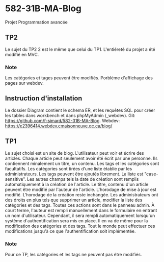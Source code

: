 # 582-31B-MA-Blog
Projet Programmation avancée

## TP2
Le sujet du TP2 2 est le même que celui du TP1. L'entiéreté du projet a été modifié en MVC.

### Note
Les catégories et tages peuvent être modifiés.
Porblème d'affichage des pages sur webdev.

## Instruction d'installation

Le dossier Diagram contient le schema ER, et les requêtes SQL pour créer les tables dans workbench et dans phpMyAdmin (_webdev).
Git: https://github.com/f-simard/582-31B-MA-Blog.
Webdev: https://e2396414.webdev.cmaisonneuve.qc.ca/blog/


## TP1
Le sujet choisi est un site de blog.
L'utilisateur peut voir et écrire des articles.
Chaque article peut seulement avoir été écrit par une personne. Ils contiennent minalement un titre, un contenu. Les tags et les catégories sont facultatifs. Les catégories sont tirées d'une liste établie par les administrateurs. Les tags peuvent être ajoutés librement. La liste est "case-sensitive". Les autres champs tels la date de création sont remplis automatiquement à la création de l'article.
Le titre, contenu d'un article peuvent être modifié par l'auteur de l'article. L'horodage de mise à jour est modifié. L'horodage de la création reste inchangée.
Les administrateurs ont des droits en plus tels que supprimer un article, modifier la liste des catégories et des tags. Toutes ces actions sont dans le panneau admin.
À court terme, l'auteur est rempli manuellement dans le formulaire en entrant un nom d'utilisateur. Cependant, il sera rempli automatiquement lorsqu'un système d'authentification sera mis en place.
Il en va de même pour la modification des catégories et des tags. Tout le monde peut effectuer ces modifications jusqu'à ce que l'authentification soit implémentée.


### Note
Pour ce TP, les catégories et les tags ne peuvent pas être modifiés.